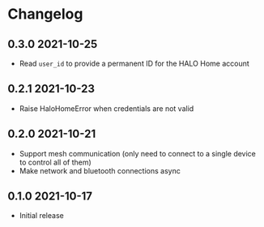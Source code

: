 # Changelog

## 0.3.0 2021-10-25

- Read `user_id` to provide a permanent ID for the HALO Home account

## 0.2.1 2021-10-23

- Raise HaloHomeError when credentials are not valid

## 0.2.0 2021-10-21

- Support mesh communication (only need to connect to a single device
  to control all of them)
- Make network and bluetooth connections async

## 0.1.0 2021-10-17

- Initial release
